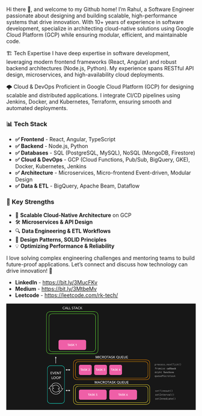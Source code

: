 Hi there 👋, and welcome to my Github home! I’m Rahul, a Software Engineer passionate about designing and building scalable, high-performance systems that drive innovation. With 10+ years of experience in software development, specialize in architecting cloud-native solutions using Google Cloud Platform (GCP) while ensuring modular, efficient, and maintainable code.

🏗️ Tech Expertise
I have deep expertise in software development, leveraging modern frontend frameworks (React, Angular) and robust backend architectures (Node.js, Python). My experience spans RESTful API design, microservices, and high-availability cloud deployments.

🌩️ Cloud & DevOps
Proficient in Google Cloud Platform (GCP) for designing scalable and distributed applications. I integrate CI/CD pipelines using Jenkins, Docker, and Kubernetes, Terraform, ensuring smooth and automated deployments.

<h3>📊 Tech Stack</h3>
<ul>
    <li><b>✅ Frontend</b> - React, Angular, TypeScript</li>
    <li><b>✅ Backend</b> - Node.js, Python</li>
    <li><b>✅ Databases</b> - SQL (PostgreSQL, MySQL), NoSQL (MongoDB, Firestore)</li>
    <li><b>✅ Cloud & DevOps</b> - GCP (Cloud Functions, Pub/Sub, BigQuery, GKE), Docker, Kubernetes, Jenkins</li>
    <li><b>✅ Architecture</b> - Microservices, Micro-frontend Event-driven, Modular Design</li>
    <li><b>✅ Data & ETL</b> - BigQuery, Apache Beam, Dataflow</li>
</ul>

<h3>🎯 Key Strengths</h3>
<ul>
    <li>🚀 <b>Scalable Cloud-Native Architecture</b> on GCP</li>
    <li>🛠 <b>Microservices & API Design</b></li>
    <li>🔍 <b>Data Engineering & ETL Workflows</b></li>
    <li>🧠 <b>Design Patterns, SOLID Principles</b></li>
    <li>💡 <b>Optimizing Performance & Reliability</b></li>
</ul>

I love solving complex engineering challenges and mentoring teams to build future-proof applications. Let’s connect and discuss how technology can drive innovation! 🤝


<ul>
    <li><b>LinkedIn</b> - <a href="https://bit.ly/3MucFKv" target="_blank">https://bit.ly/3MucFKv</a></li>
    <li><b>Medium</b> - <a href="https://bit.ly/3MtbeMv" target="_blank">https://bit.ly/3MtbeMv</a> </li>
    <li><b>Leetcode</b> - <a href="https://leetcode.com/rk-tech/" target="_blank">https://leetcode.com/rk-tech/</a></li>
</ul>





<p align="center"><img src="./nodejs.gif"> </p>

